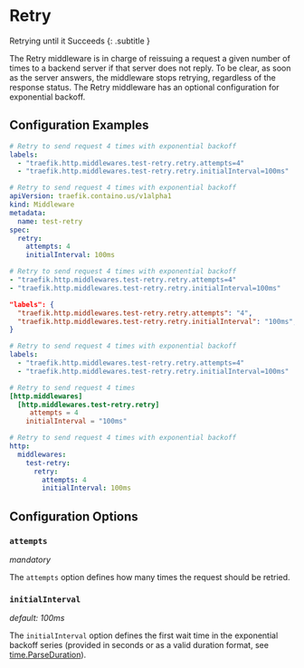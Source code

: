 # Retry

Retrying until it Succeeds
{: .subtitle }

<!--
TODO: add schema
-->

The Retry middleware is in charge of reissuing a request a given number of times to a backend server if that server does not reply.
To be clear, as soon as the server answers, the middleware stops retrying, regardless of the response status.
The Retry middleware has an optional configuration for exponential backoff.

## Configuration Examples

```yaml tab="Docker"
# Retry to send request 4 times with exponential backoff
labels:
  - "traefik.http.middlewares.test-retry.retry.attempts=4"
  - "traefik.http.middlewares.test-retry.retry.initialInterval=100ms"
```

```yaml tab="Kubernetes"
# Retry to send request 4 times with exponential backoff
apiVersion: traefik.containo.us/v1alpha1
kind: Middleware
metadata:
  name: test-retry
spec:
  retry:
    attempts: 4
    initialInterval: 100ms
```

```yaml tab="Consul Catalog"
# Retry to send request 4 times with exponential backoff
- "traefik.http.middlewares.test-retry.retry.attempts=4"
- "traefik.http.middlewares.test-retry.retry.initialInterval=100ms"
```

```json tab="Marathon"
"labels": {
  "traefik.http.middlewares.test-retry.retry.attempts": "4",
  "traefik.http.middlewares.test-retry.retry.initialInterval": "100ms",
}
```

```yaml tab="Rancher"
# Retry to send request 4 times with exponential backoff
labels:
  - "traefik.http.middlewares.test-retry.retry.attempts=4"
  - "traefik.http.middlewares.test-retry.retry.initialInterval=100ms"
```

```toml tab="File (TOML)"
# Retry to send request 4 times
[http.middlewares]
  [http.middlewares.test-retry.retry]
     attempts = 4
    initialInterval = "100ms"
```

```yaml tab="File (YAML)"
# Retry to send request 4 times with exponential backoff
http:
  middlewares:
    test-retry:
      retry:
        attempts: 4
        initialInterval: 100ms
```

## Configuration Options

### `attempts`

_mandatory_

The `attempts` option defines how many times the request should be retried.

### `initialInterval`

_default: 100ms_

The `initialInterval` option defines the first wait time in the exponential backoff series (provided in seconds or as a valid duration format, see [time.ParseDuration](https://golang.org/pkg/time/#ParseDuration)).

